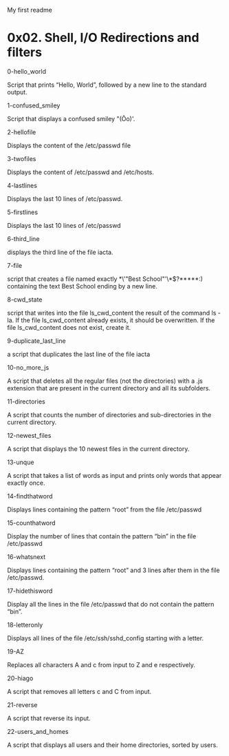 My first readme


# 0x02. Shell, I/O Redirections and filters



0-hello_world

 Script that prints “Hello, World”, followed by a new line to the standard output.
 


1-confused_smiley

 Script that displays a confused smiley "(Ôo)'.



2-hellofile

Displays the content of the /etc/passwd file



3-twofiles

Displays the content of /etc/passwd and /etc/hosts.



4-lastlines

Displays the last 10 lines of /etc/passwd.



5-firstlines

Displays the last 10 lines of /etc/passwd



6-third_line

 displays the third line of the file iacta.



7-file

script that creates a file named exactly \*\\'"Best School"\'\\*$\?\*\*\*\*\*:) containing the text Best School ending by a new line.



8-cwd_state

script that writes into the file ls_cwd_content the result of the command ls -la. If the file ls_cwd_content already exists, it should be overwritten. If the file ls_cwd_content does not exist, create it.



9-duplicate_last_line

a script that duplicates the last line of the file iacta



10-no_more_js

A script that deletes all the regular files (not the directories) with a .js extension that are present in the current directory and all its subfolders.



11-directories

A script that counts the number of directories and sub-directories in the current directory.



12-newest_files

A script that displays the 10 newest files in the current directory.



13-unque

A script that takes a list of words as input and prints only words that appear exactly once.



14-findthatword

Displays lines containing the pattern “root” from the file /etc/passwd



15-counthatword

Display the number of lines that contain the pattern “bin” in the file /etc/passwd



16-whatsnext

Displays lines containing the pattern “root” and 3 lines after them in the file /etc/passwd.



17-hidethisword

Display all the lines in the file /etc/passwd that do not contain the pattern “bin”.



18-letteronly

Displays all lines of the file /etc/ssh/sshd_config starting with a letter.



19-AZ

Replaces all characters A and c from input to Z and e respectively.



20-hiago

A script that removes all letters c and C from input.



21-reverse

A script that reverse its input.



22-users_and_homes

A script that displays all users and their home directories, sorted by users.